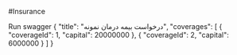#Insurance

Run swagger
{
  "title": "درخواست بیمه درمان نمونه",
  "coverages": [
    {
      "coverageId": 1,
      "capital": 20000000
    },
    {
      "coverageId": 2,
      "capital": 6000000
    }
  ]
}
